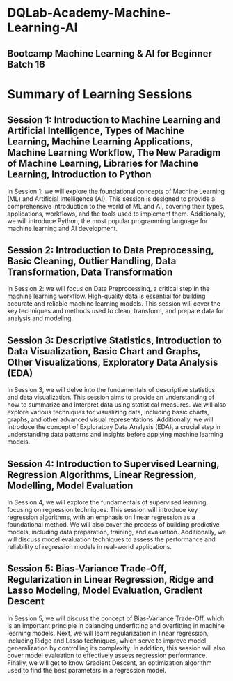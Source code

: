# DQLab-Academy-Machine-Learning-AI
## Bootcamp Machine Learning &amp; AI for Beginner Batch 16

# Summary of Learning Sessions

## **Session 1: Introduction to Machine Learning and Artificial Intelligence, Types of Machine Learning, Machine Learning Applications, Machine Learning Workflow, The New Paradigm of Machine Learning, Libraries for Machine Learning,  Introduction to Python** 
In Session 1: we will explore the foundational concepts of Machine Learning (ML) and Artificial Intelligence (AI). This session is designed to provide a comprehensive introduction to the world of ML and AI, covering their types, applications, workflows, and the tools used to implement them. Additionally, we will introduce Python, the most popular programming language for machine learning and AI development.

## **Session 2: Introduction to Data Preprocessing, Basic Cleaning, Outlier Handling, Data Transformation, Data Transformation** 
In Session 2: we will focus on Data Preprocessing, a critical step in the machine learning workflow. High-quality data is essential for building accurate and reliable machine learning models. This session will cover the key techniques and methods used to clean, transform, and prepare data for analysis and modeling.

## **Session 3: Descriptive Statistics, Introduction to Data Visualization, Basic Chart and Graphs, Other Visualizations, Exploratory Data Analysis (EDA)**
In Session 3, we will delve into the fundamentals of descriptive statistics and data visualization. This session aims to provide an understanding of how to summarize and interpret data using statistical measures. We will also explore various techniques for visualizing data, including basic charts, graphs, and other advanced visual representations. Additionally, we will introduce the concept of Exploratory Data Analysis (EDA), a crucial step in understanding data patterns and insights before applying machine learning models.

## **Session 4: Introduction to Supervised Learning, Regression Algorithms, Linear Regression, Modelling, Model Evaluation**
In Session 4, we will explore the fundamentals of supervised learning, focusing on regression techniques. This session will introduce key regression algorithms, with an emphasis on linear regression as a foundational method. We will also cover the process of building predictive models, including data preparation, training, and evaluation. Additionally, we will discuss model evaluation techniques to assess the performance and reliability of regression models in real-world applications.

## **Session 5: Bias-Variance Trade-Off, Regularization in Linear Regression, Ridge and Lasso Modeling, Model Evaluation, Gradient Descent**
In Session 5, we will discuss the concept of Bias-Variance Trade-Off, which is an important principle in balancing underfitting and overfitting in machine learning models. Next, we will learn regularization in linear regression, including Ridge and Lasso techniques, which serve to improve model generalization by controlling its complexity.
In addition, this session will also cover model evaluation to effectively assess regression performance. Finally, we will get to know Gradient Descent, an optimization algorithm used to find the best parameters in a regression model.
